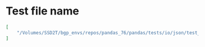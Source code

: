 # Test file name

```json
[
    "/Volumes/SSD2T/bgp_envs/repos/pandas_76/pandas/tests/io/json/test_pandas.py"
]
```
